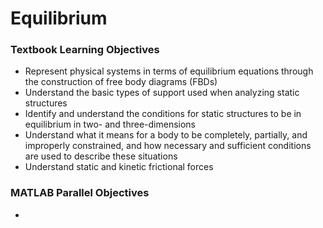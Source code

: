 # Equilibrium

### Textbook Learning Objectives
- Represent physical systems in terms of equilibrium equations through the construction of free body diagrams (FBDs)
- Understand the basic types of support used when analyzing static structures
- Identify and understand the conditions for static structures to be in equilibrium in two- and three-dimensions
- Understand what it means for a body to be completely, partially, and improperly constrained, and how necessary and sufficient conditions are used to describe these situations
- Understand static and kinetic frictional forces

### MATLAB Parallel Objectives
- 
